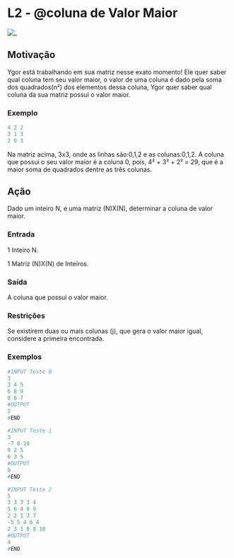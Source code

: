 # L2 - @coluna de Valor Maior

![_](cover.jpg)

## Motivação

Ygor está trabalhando em sua matriz nesse exato momento! Ele quer saber qual coluna tem seu valor maior, o valor de uma coluna é dado pela soma dos quadrados(n²) dos elementos dessa coluna, Ygor quer saber qual coluna da sua matriz possui o valor maior.

### Exemplo

```py
4 2 2
3 1 3
2 0 3
```

Na matriz acima, 3x3, onde as linhas são:0,1,2 e as colunas:0,1,2. A coluna que possui o seu valor maior é a coluna 0, pois, 4² + 3² + 2² = 29, que é a maior soma de quadrados dentre as três colunas.

## Ação

Dado um inteiro N, e uma matriz (N)X(N), determinar a coluna de valor maior.

### Entrada

1 Inteiro N.

1 Matriz (N)X(N) de Inteiros.

### Saída

A coluna que possui o valor maior.

### Restrições

Se existirem duas ou mais colunas (j), que gera o valor maior igual, considere a primeira encontrada.

### Exemplos

``` py
#INPUT Teste 0
3
3 4 5
6 8 9
0 6 7
#OUTPUT
2
#END
```

```py
#INPUT Teste 1
3
-7 8 10
9 2 5
6 3 5
#OUTPUT
0
#END
```

```py
#INPUT Teste 2
5
3 3 3 3 4
5 6 4 8 9
2 2 1 3 7 
-5 5 4 6 4
2 3 1 0 8 10
#OUTPUT
4
#END
```
